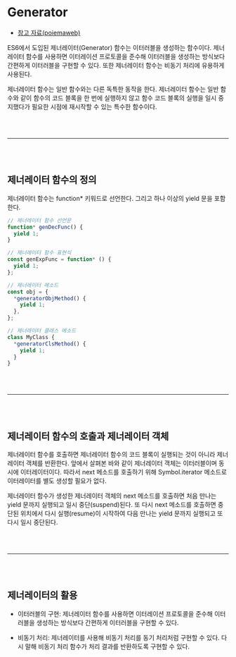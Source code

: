 # Generator

- [참고 자료(poiemaweb)](https://poiemaweb.com/es6-generator)

ES6에서 도입된 제너레이터(Generator) 함수는 이터러블을 생성하는 함수이다. 제너레이터 함수를 사용하면 이터레이션 프로토콜을 준수해 이터러블을 생성하는 방식보다 간편하게 이터러블을 구현할 수 있다. 또한 제너레이터 함수는 비동기 처리에 유용하게 사용된다.

제너레이터 함수는 일반 함수와는 다른 독특한 동작을 한다. 제너레이터 함수는 일반 함수와 같이 함수의 코드 블록을 한 번에 실행하지 않고 함수 코드 블록의 실행을 일시 중지했다가 필요한 시점에 재시작할 수 있는 특수한 함수이다.

<br /><br />

---

<br /><br />

## 제너레이터 함수의 정의

제너레이터 함수는 function\* 키워드로 선언한다. 그리고 하나 이상의 yield 문을 포함한다.

```js
// 제너레이터 함수 선언문
function* genDecFunc() {
  yield 1;
}

// 제너레이터 함수 표현식
const genExpFunc = function* () {
  yield 1;
};

// 제너레이터 메소드
const obj = {
  *generatorObjMethod() {
    yield 1;
  },
};

// 제너레이터 클래스 메소드
class MyClass {
  *generatorClsMethod() {
    yield 1;
  }
}
```

<br /><br />

---

<br /><br />

## 제너레이터 함수의 호출과 제너레이터 객체

제너레이터 함수를 호출하면 제너레이터 함수의 코드 블록이 실행되는 것이 아니라 제너레이터 객체를 반환한다. 앞에서 살펴본 바와 같이 제너레이터 객체는 이터러블이며 동시에 이터레이터이다. 따라서 next 메소드를 호출하기 위해 Symbol.iterator 메소드로 이터레이터를 별도 생성할 필요가 없다.

제너레이터 함수가 생성한 제너레이터 객체의 next 메소드를 호출하면 처음 만나는 yield 문까지 실행되고 일시 중단(suspend)된다. 또 다시 next 메소드를 호출하면 중단된 위치에서 다시 실행(resume)이 시작하여 다음 만나는 yield 문까지 실행되고 또 다시 일시 중단된다.

<br /><br />

---

<br /><br />

## 제너레이터의 활용

- 이터러블의 구현: 제너레이터 함수를 사용하면 이터레이션 프로토콜을 준수해 이터러블을 생성하는 방식보다 간편하게 이터러블을 구현할 수 있다.

- 비동기 처리: 제너레이터를 사용해 비동기 처리를 동기 처리처럼 구현할 수 있다. 다시 말해 비동기 처리 함수가 처리 결과를 반환하도록 구현할 수 있다.
